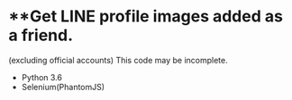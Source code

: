 ﻿# **Get LINE profile images added as a friend.
(excluding official accounts)
This code may be incomplete.

* Python 3.6
* Selenium(PhantomJS)